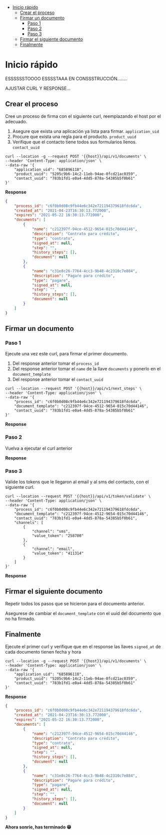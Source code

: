 - [Inicio rápido](#inicio-rápido)
  - [Crear el proceso](#crear-el-proceso)
  - [Firmar un documento](#firmar-un-documento)
    - [Paso 1](#paso-1)
    - [Paso 2](#paso-2)
    - [Paso 3](#paso-3)
  - [Firmar el siguiente documento](#firmar-el-siguiente-documento)
  - [Finalmente](#finalmente)
# Inicio rápido

ESSSSSSTOOOO ESSSSTAAA EN CONSSSTRUCCIÓN........

AJUSTAR CURL Y RESPONSE...

## Crear el proceso
Cree un proceso de firma con el siguiente curl, reemplazando el host por el adecuado.

1. Asegure que exista una aplicación ya lista para firmar. `application_uid`
2. Procure que exista una regla para el producto. `product_uuid`
3. Verifique que el contacto tiene todos sus formularios llenos. `contact_uuid`
```curl
curl --location -g --request POST '{{host}}/api/v1/documents' \
--header 'Content-Type: application/json' \
--data-raw '{
    "application_uid": "685896118",
    "product_uuid": "5205c9b6-14c2-11eb-94ae-0fcd21ac0359",
    "contact_uuid": "783b1fd1-e0a4-4dd5-878a-54385b5f0b61"
}'
```

**Response**
```json
{
    "process_id": "c6f0b0d08c9fb44e6c342e721194379618fdc6da",
    "created_at": "2021-04-23T16:30:13.772000",
    "expires": "2021-05-22 16:30:13.772000",
    "documents": [
        {
            "name": "c212397f-94ce-4512-9654-015c70d44146",
            "description": "Contrato para crédito",
            "type": "contrato",
            "signed_at": null,
            "step": "",
            "history_steps": [],
            "document": null
        },
        {
            "name": "c31e8c26-7764-4cc3-9b48-4c2310c7e884",
            "description": "Pagaŕe para crédito",
            "type": "pagare",
            "signed_at": null,
            "step": "",
            "history_steps": [],
            "document": null
        }
    ]
}
```

## Firmar un documento

### Paso 1
Ejecute una vez este curl, para firmar el primer documento.

1. Del response anterior tomar el `process_id`
2. Del response anterior tomar el `name` de la llave `documents` y ponerlo en el `document_template`
2. Del response anterior tomar el `contact_uuid`

```curl
curl --location --request POST '{{host}}/api/v1/next_steps' \
--header 'Content-Type: application/json' \
--data-raw '{
    "process_id": "c6f0b0d08c9fb44e6c342e721194379618fdc6da",
    "document_template": "c212397f-94ce-4512-9654-015c70d44146",
    "contact_uuid": "783b1fd1-e0a4-4dd5-878a-54385b5f0b61"
}'
```

**Response**

### Paso 2

Vuelva a ejecutar el curl anterior

**Response**

### Paso 3

Valide los tokens que le llegaron al email y al sms del contacto, con el siguiente curl.

```curl
curl --location --request POST '{{host}}/api/v1/token/validate' \
--header 'Content-Type: application/json' \
--data-raw '{
    "process_id": "c6f0b0d08c9fb44e6c342e721194379618fdc6da",
    "document_template": "c212397f-94ce-4512-9654-015c70d44146",
    "contact_uuid": "783b1fd1-e0a4-4dd5-878a-54385b5f0b61",
    "channels": [
        {
            "channel": "sms",
            "value_token": "258700"
        },
        {
            "channel": "email",
            "value_token": "411314"
        }
    ]
}'
```

**Response**

## Firmar el siguiente documento

Repetir todos los pasos que se hicieron para el documento anterior.

Asegurese de cambiar el `document_template` con el uuid del documento que no ha firmado.

## Finalmente

Ejecute el primer curl y verifique que en el response las llaves `signed_at` de cada documento tienen fecha y hora

```curl
curl --location -g --request POST '{{host}}/api/v1/documents' \
--header 'Content-Type: application/json' \
--data-raw '{
    "application_uid": "685896118",
    "product_uuid": "5205c9b6-14c2-11eb-94ae-0fcd21ac0359",
    "contact_uuid": "783b1fd1-e0a4-4dd5-878a-54385b5f0b61"
}'
```

**Response**
```json
{
    "process_id": "c6f0b0d08c9fb44e6c342e721194379618fdc6da",
    "created_at": "2021-04-23T16:30:13.772000",
    "expires": "2021-05-22 16:30:13.772000",
    "documents": [
        {
            "name": "c212397f-94ce-4512-9654-015c70d44146",
            "description": "Contrato para crédito",
            "type": "contrato",
            "signed_at": null,
            "step": "",
            "history_steps": [],
            "document": null
        },
        {
            "name": "c31e8c26-7764-4cc3-9b48-4c2310c7e884",
            "description": "Pagaŕe para crédito",
            "type": "pagare",
            "signed_at": null,
            "step": "",
            "history_steps": [],
            "document": null
        }
    ]
}
```

**Ahora sonríe, has terminado 😁**